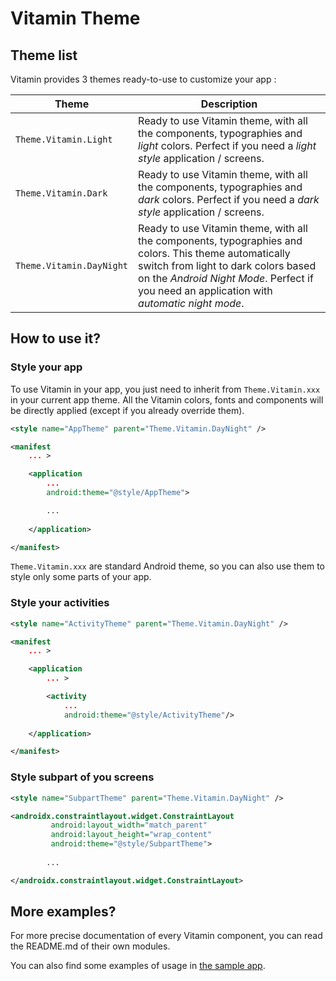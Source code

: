 # Vitamin Theme

## Theme list

Vitamin provides 3 themes ready-to-use to customize your app :

| Theme                    | Description                                                                                                                                                                                                                               |
|--------------------------|-------------------------------------------------------------------------------------------------------------------------------------------------------------------------------------------------------------------------------------------|
| `Theme.Vitamin.Light`    | Ready to use Vitamin theme, with all the components, typographies and *light* colors. Perfect if you need a *light style* application / screens.                                                                                          |
| `Theme.Vitamin.Dark`     | Ready to use Vitamin theme, with all the components, typographies and *dark* colors. Perfect if you need a *dark style* application / screens.                                                                                            |
| `Theme.Vitamin.DayNight` | Ready to use Vitamin theme, with all the components, typographies and colors. This theme automatically switch from light to dark colors based on the *Android Night Mode*. Perfect if you need an application with *automatic night mode*.|

## How to use it?

### Style your app

To use Vitamin in your app, you just need to inherit from `Theme.Vitamin.xxx` in your current app theme.
All the Vitamin colors, fonts and components will be directly applied (except if you already override them).

```xml
<style name="AppTheme" parent="Theme.Vitamin.DayNight" />
```

```xml
<manifest
    ... >

    <application
        ...
        android:theme="@style/AppTheme">

        ...
        
    </application>

</manifest>
```

`Theme.Vitamin.xxx` are standard Android theme, so you can also use them to style only some parts of your app.

### Style your activities

```xml
<style name="ActivityTheme" parent="Theme.Vitamin.DayNight" />
```

```xml
<manifest
    ... >

    <application
        ... >

        <activity
            ...
            android:theme="@style/ActivityTheme"/>
        
    </application>

</manifest>
```

### Style subpart of you screens

```xml
<style name="SubpartTheme" parent="Theme.Vitamin.DayNight" />
```

```xml
<androidx.constraintlayout.widget.ConstraintLayout
         android:layout_width="match_parent"
         android:layout_height="wrap_content"
         android:theme="@style/SubpartTheme">
    
        ...

</androidx.constraintlayout.widget.ConstraintLayout>
```

## More examples?

For more precise documentation of every Vitamin component, you can read the README.md of their own modules.

You can also find some examples of usage in [the sample app](https://github.com/Decathlon/vitamin-android/tree/main/sample).
